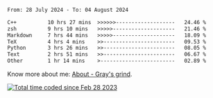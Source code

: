 <!--START_SECTION:waka-->

```txt
From: 28 July 2024 - To: 04 August 2024

C++          10 hrs 27 mins  >>>>>>-------------------   24.46 %
zsh          9 hrs 10 mins   >>>>>--------------------   21.46 %
Markdown     7 hrs 44 mins   >>>>>--------------------   18.09 %
TeX          4 hrs 4 mins    >>-----------------------   09.53 %
Python       3 hrs 26 mins   >>-----------------------   08.05 %
Text         2 hrs 51 mins   >>-----------------------   06.67 %
Other        1 hr 14 mins    >------------------------   02.89 %
```

<!--END_SECTION:waka-->

<!-- [![grayxu's github stats](https://github-readme-stats.vercel.app/api?username=grayxu&count_private=true&show_icons=true)](https://github.com/grayxu) -->

Know more about me: [About - Gray's grind](https://www.grayxu.cn/).
<p align="left">
  <a href="https://wakatime.com/@c69eb31e-43a1-463f-8968-c3449e386f57"><img src="https://wakatime.com/badge/user/c69eb31e-43a1-463f-8968-c3449e386f57.svg" title="Total time coded since Feb 28 2023" /></a>
</p>

